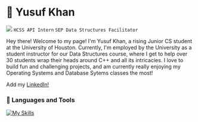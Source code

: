 # 🌿 Yusuf Khan
<img src="https://github.com/ykhan-5/ykhan-5/assets/131565514/e5bafe1a-d33d-4469-9ce9-8f753077ab4d" width="35"> `HCSS API Intern`  `SEP Data Structures Facilitator` 

Hey there! Welcome to my page! I'm Yusuf Khan, a rising Junior CS student at the University of Houston. Currently, I'm employed by the University as a student instructor for our Data Structures course, where I get to help over 30 students wrap their heads around C++ and all its intricacies. I love to build fun and challenging projects, and am currently really enjoying my Operating Systems and Database Sytems classes the most!

Add my <a href="https://www.linkedin.com/in/yusufkh/">LinkedIn!</a>

<!--#### Languages and Tools:-->

### 🎒 Languages and Tools
 [![My Skills](https://skillicons.dev/icons?i=cpp,mysql,py,linux,flask,r,vscode,react,js,html,css,github,matlab,git&theme=dark)](https://skillicons.dev)


<!-- #### My stats:
[![Top Langs](https://github-readme-stats.vercel.app/api/top-langs/?username=ykhan-5&layout=compact&theme=vision-friendly-dark)](https://github.com/anuraghazra/github-readme-stats)
</div>


<div align="justify">
<div id="badges" align="left">
  <a href="https://www.linkedin.com/in/yusufkh/">
    <img src="https://img.shields.io/badge/LinkedIn-blue?style=for-the-badge&logo=linkedin&logoColor=white" alt="LinkedIn Badge"/>
  </a>
<br>


<!-- ![Leetcode Stats](https://leetcard.jacoblin.cool/yusufkh0)

<div align="center">
  <a href="https://github.com/ykhan-5">
  <img  src="https://github.com/1999AZZAR/1999AZZAR/blob/main/resources/img/grid-snake.svg"
       alt="snake" /></a>
</div>
>
